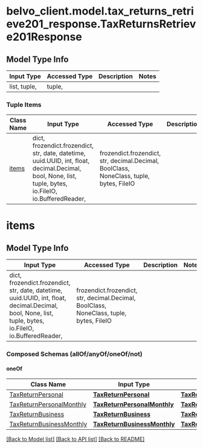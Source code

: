# belvo_client.model.tax_returns_retrieve201_response.TaxReturnsRetrieve201Response

## Model Type Info
Input Type | Accessed Type | Description | Notes
------------ | ------------- | ------------- | -------------
list, tuple,  | tuple,  |  | 

### Tuple Items
Class Name | Input Type | Accessed Type | Description | Notes
------------- | ------------- | ------------- | ------------- | -------------
[items](#items) | dict, frozendict.frozendict, str, date, datetime, uuid.UUID, int, float, decimal.Decimal, bool, None, list, tuple, bytes, io.FileIO, io.BufferedReader,  | frozendict.frozendict, str, decimal.Decimal, BoolClass, NoneClass, tuple, bytes, FileIO |  | 

# items

## Model Type Info
Input Type | Accessed Type | Description | Notes
------------ | ------------- | ------------- | -------------
dict, frozendict.frozendict, str, date, datetime, uuid.UUID, int, float, decimal.Decimal, bool, None, list, tuple, bytes, io.FileIO, io.BufferedReader,  | frozendict.frozendict, str, decimal.Decimal, BoolClass, NoneClass, tuple, bytes, FileIO |  | 

### Composed Schemas (allOf/anyOf/oneOf/not)
#### oneOf
Class Name | Input Type | Accessed Type | Description | Notes
------------- | ------------- | ------------- | ------------- | -------------
[TaxReturnPersonal](TaxReturnPersonal.md) | [**TaxReturnPersonal**](TaxReturnPersonal.md) | [**TaxReturnPersonal**](TaxReturnPersonal.md) |  | 
[TaxReturnPersonalMonthly](TaxReturnPersonalMonthly.md) | [**TaxReturnPersonalMonthly**](TaxReturnPersonalMonthly.md) | [**TaxReturnPersonalMonthly**](TaxReturnPersonalMonthly.md) |  | 
[TaxReturnBusiness](TaxReturnBusiness.md) | [**TaxReturnBusiness**](TaxReturnBusiness.md) | [**TaxReturnBusiness**](TaxReturnBusiness.md) |  | 
[TaxReturnBusinessMonthly](TaxReturnBusinessMonthly.md) | [**TaxReturnBusinessMonthly**](TaxReturnBusinessMonthly.md) | [**TaxReturnBusinessMonthly**](TaxReturnBusinessMonthly.md) |  | 

[[Back to Model list]](../../README.md#documentation-for-models) [[Back to API list]](../../README.md#documentation-for-api-endpoints) [[Back to README]](../../README.md)

